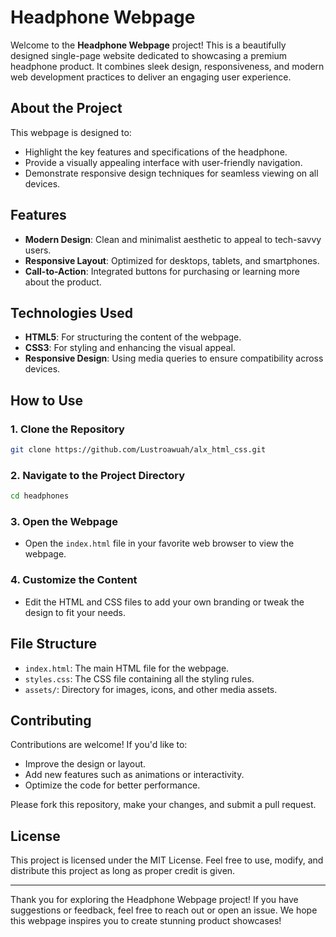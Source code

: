 # Headphone Webpage

Welcome to the **Headphone Webpage** project! This is a beautifully designed single-page website dedicated to showcasing a premium headphone product. It combines sleek design, responsiveness, and modern web development practices to deliver an engaging user experience.

## About the Project
This webpage is designed to:
- Highlight the key features and specifications of the headphone.
- Provide a visually appealing interface with user-friendly navigation.
- Demonstrate responsive design techniques for seamless viewing on all devices.

## Features
- **Modern Design**: Clean and minimalist aesthetic to appeal to tech-savvy users.
- **Responsive Layout**: Optimized for desktops, tablets, and smartphones.
- **Call-to-Action**: Integrated buttons for purchasing or learning more about the product.

## Technologies Used
- **HTML5**: For structuring the content of the webpage.
- **CSS3**: For styling and enhancing the visual appeal.
- **Responsive Design**: Using media queries to ensure compatibility across devices.

## How to Use
### 1. Clone the Repository
```bash
git clone https://github.com/Lustroawuah/alx_html_css.git
```

### 2. Navigate to the Project Directory
```bash
cd headphones
```

### 3. Open the Webpage
- Open the `index.html` file in your favorite web browser to view the webpage.

### 4. Customize the Content
- Edit the HTML and CSS files to add your own branding or tweak the design to fit your needs.

## File Structure
- `index.html`: The main HTML file for the webpage.
- `styles.css`: The CSS file containing all the styling rules.
- `assets/`: Directory for images, icons, and other media assets.

## Contributing
Contributions are welcome! If you'd like to:
- Improve the design or layout.
- Add new features such as animations or interactivity.
- Optimize the code for better performance.

Please fork this repository, make your changes, and submit a pull request.

## License
This project is licensed under the MIT License. Feel free to use, modify, and distribute this project as long as proper credit is given.

---

Thank you for exploring the Headphone Webpage project! If you have suggestions or feedback, feel free to reach out or open an issue. We hope this webpage inspires you to create stunning product showcases!
